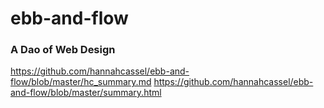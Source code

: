 # ebb-and-flow

### A Dao of Web Design

https://github.com/hannahcassel/ebb-and-flow/blob/master/hc_summary.md
https://github.com/hannahcassel/ebb-and-flow/blob/master/summary.html
